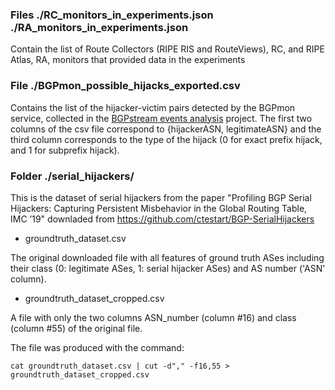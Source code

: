 ### Files ./RC_monitors_in_experiments.json ./RA_monitors_in_experiments.json 
Contain the list of Route Collectors (RIPE RIS and RouteViews), RC, and RIPE Atlas, RA, monitors that provided data in the experiments

### File ./BGPmon_possible_hijacks_exported.csv 
Contains the list of the hijacker-victim pairs detected by the BGPmon service, collected in the [BGPstream events analysis](https://gitlab.com/konstantinosarakadakis/BGPstream) project. The first two columns of the csv file correspond to {hijackerASN, legitimateASN} and the third column corresponds to the type of the hijack (0 for exact prefix hijack, and 1 for subprefix hijack). 


### Folder ./serial_hijackers/
This is the dataset of serial hijackers from the paper "Profiling BGP Serial Hijackers: Capturing Persistent Misbehavior in the Global Routing Table, IMC ’19" downladed from https://github.com/ctestart/BGP-SerialHijackers

- groundtruth_dataset.csv

The original downloaded file with all features of ground truth ASes including their class (0: legitimate ASes, 1: serial hijacker ASes) and AS number ('ASN' column).

- groundtruth_dataset_cropped.csv

A file with only the two columns ASN_number (column #16) and class (column #55) of the original file. 

The file was produced with the command: 

`cat groundtruth_dataset.csv | cut -d"," -f16,55 > groundtruth_dataset_cropped.csv`